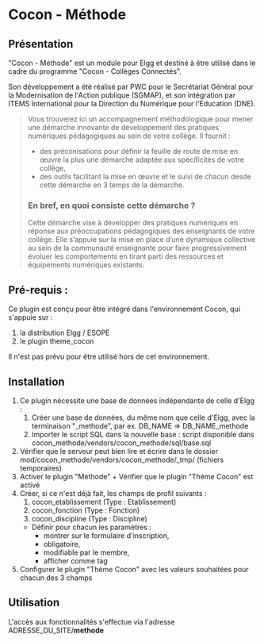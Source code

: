 Cocon - Méthode
===============

## Présentation
"Cocon - Méthode" est un module pour Elgg et destiné à être utilisé dans le cadre du programme "Cocon - Collèges Connectés".

Son développement a été réalisé par PWC pour le Secrétariat Général pour la Modernisation de l'Action publique (SGMAP), et son intégration par ITEMS International pour la Direction du Numérique pour l'Education (DNE).

> Vous trouverez ici un accompagnement méthodologique pour mener une démarche innovante de développement des pratiques numériques pédagogiques au sein de votre collège. Il fournit :
>  - des préconisations pour définir la feuille de route de mise en œuvre la plus une démarche adaptée aux spécificités de votre collège, 
>  - des outils facilitant la mise en œuvre et le suivi de chacun desde cette démarche en 3 temps de la démarche.
> 
> ### En bref, en quoi consiste cette démarche ?
> Cette démarche vise à développer des pratiques numériques en réponse aux préoccupations pédagogiques des enseignants de votre collège. Elle s’appuie sur la mise en place d’une dynamique collective au sein de la communauté enseignante pour faire progressivement évoluer les comportements en tirant parti des ressources et équipements numériques existants.


## Pré-requis :
Ce plugin est conçu pour être intégré dans l'environnement Cocon, qui s'appuie sur :
1. la distribution Elgg / ESOPE
2. le plugin theme_cocon

Il n'est pas prévu pour être utilisé hors de cet environnement.


## Installation
1. Ce plugin nécessite une base de données indépendante de celle d'Elgg : 
	1. Créer une base de données, du même nom que celle d'Elgg, avec la terminaison "_methode", par ex. DB_NAME => DB_NAME_methode
	2. Importer le script SQL dans la nouvelle base : script disponible dans cocon_methode/vendors/cocon_methode/sql/base.sql
2. Vérifier que le serveur peut bien lire et écrire dans le dossier mod/cocon_methode/vendors/cocon_methode/_tmp/ (fichiers temporaires)
3. Activer le plugin "Méthode" + Vérifier que le plugin "Thème Cocon" est activé
4. Créer, si ce n'est déjà fait, les champs de profil suivants :
	1. cocon_etablissement (Type : Etablissement)
	2. cocon_fonction (Type : Fonction)
	3. cocon_discipline (Type : Discipline)
	- Définir pour chacun les paramètres :
		- montrer sur le formulaire d'inscription, 
		- obligatoire, 
		- modifiable par le membre, 
		- afficher comme tag
5. Configurer le plugin "Thème Cocon" avec les valeurs souhaitées pour chacun des 3 champs


## Utilisation
L'accès aux fonctionnalités s'effectue via l'adresse ADRESSE_DU_SITE/**methode**



